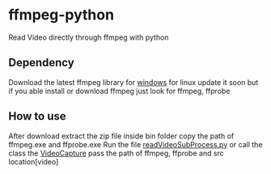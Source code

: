 # ffmpeg-python
Read Video directly through ffmpeg with python

## Dependency
Download the latest ffmpeg library for [windows](https://www.gyan.dev/ffmpeg/builds/) for linux update it soon but if you able install or download ffmpeg just look for ffmpeg, ffprobe

## How to use
After download extract the zip file inside bin folder copy the path of ffmpeg.exe and ffprobe.exe
Run the file [readVideoSubProcess.py](./readVideoSubProcess.py) or call the class the [VideoCapture](./readVideoSubProcess.py) pass the path of ffmpeg, ffprobe and src location[video]